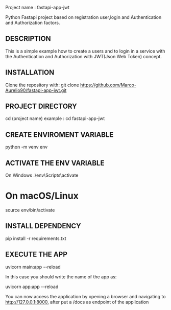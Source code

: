 Project name : fastapi-app-jwt

Python Fastapi project based on registration user,login and Authentication and Authorization factors.

## DESCRIPTION
This is a simple example how to create a users and to login in a service with the Authentication and Authorization with JWT(Json Web Token) concept.

## INSTALLATION
Clone the repository with:
git clone https://github.com/Marco-Aurelio90/fastapi-app-jwt.git

## PROJECT DIRECTORY
cd (project name) 
example : cd fastapi-app-jwt

## CREATE ENVIROMENT VARIABLE 
python -m venv env

## ACTIVATE THE ENV VARIABLE 
On Windows
.\env\Scripts\activate

# On macOS/Linux
source env/bin/activate

## INSTALL DEPENDENCY
pip install -r requirements.txt

## EXECUTE THE APP
uvicorn main:app --reload

In this case you should write the name of the app as: 

uvicorn app:app --reload

You can now access the application by opening a browser and navigating to http://127.0.0.1:8000, after put a /docs as endpoint of the application

